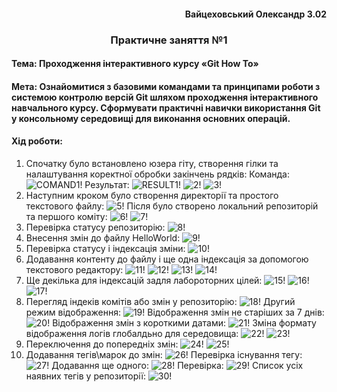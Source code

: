 #### <div align="end">Вайцеховський Олександр 3.02</div>

### <div align="center">Практичне заняття №1</div>

#### Тема: Проходження інтерактивного курсу «Git How To»
#### Мета: Ознайомитися з базовими командами та принципами роботи з системою контролю версій Git шляхом проходження інтерактивного навчального курсу. Сформувати практичні навички використання Git у консольному середовищі для виконання основних операцій.

#### Хід роботи:

1. Спочатку було встановлено юзера гіту, створення гілки та налаштування коректної обробки закінчень рядків:
Команда:
![COMAND1!](screens/1.png)
Результат:
![RESULT1!](screens/1_5.png)
![2!](screens/2.png)
![3!](screens/3.png)
2. Наступним кроком було створення директорії та простого текстового файлу:
![5!](screens/5.png)
Після було створено локальний репозиторій та першого коміту:
![6!](screens/6.png)
![7!](screens/7.png)
3. Перевірка статусу репозиторію:
![8!](screens/8.png)
4. Внесення змін до файлу HelloWorld:
![9!](screens/9.png)
5. Перевірка статусу і індексація зміни:
![10!](screens/10.png)
6. Додавання контенту до файлу і ще одна індексація за допомогою текстового редактору:
![11!](screens/11.png)
![12!](screens/12.png)
![13!](screens/13.png)
![14!](screens/14.png)
7. Ще декілька для індексацій задля лабороторних цілей:
![15!](screens/15.png)
![16!](screens/16.png)
![17!](screens/17.png)
8. Перегляд індеків комітів або змін у репозиторію:
![18!](screens/18.png)
Другий режим відображення:
![19!](screens/19.png)
Відображення змін не старіших за 7 днів:
![20!](screens/20.png)
Відображення змін з короткими датами:
![21!](screens/21.png)
Зміна формату відображення логів глобалдьно для середовища:
![22!](screens/22.png)
![23!](screens/23.png)
9. Переключення до попередніх змін:
![24!](screens/24.png)
![25!](screens/25.png)
10. Додавання тегів\марок до змін:
![26!](screens/26.png)
Перевірка існування тегу:
![27!](screens/27.png)
Додавання ще одного:
![28!](screens/28.png)
Перевірка:
![29!](screens/29.png)
Список усіх наявних тегів у репозиторії:
![30!](screens/30.png)
